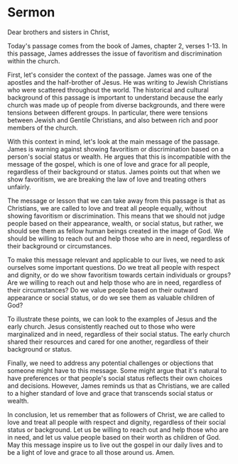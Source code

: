 # Sermon

Dear brothers and sisters in Christ,

Today's passage comes from the book of James, chapter 2, verses 1-13. In this passage, James addresses the issue of favoritism and discrimination within the church.

First, let's consider the context of the passage. James was one of the apostles and the half-brother of Jesus. He was writing to Jewish Christians who were scattered throughout the world. The historical and cultural background of this passage is important to understand because the early church was made up of people from diverse backgrounds, and there were tensions between different groups. In particular, there were tensions between Jewish and Gentile Christians, and also between rich and poor members of the church.

With this context in mind, let's look at the main message of the passage. James is warning against showing favoritism or discrimination based on a person's social status or wealth. He argues that this is incompatible with the message of the gospel, which is one of love and grace for all people, regardless of their background or status. James points out that when we show favoritism, we are breaking the law of love and treating others unfairly.

The message or lesson that we can take away from this passage is that as Christians, we are called to love and treat all people equally, without showing favoritism or discrimination. This means that we should not judge people based on their appearance, wealth, or social status, but rather, we should see them as fellow human beings created in the image of God. We should be willing to reach out and help those who are in need, regardless of their background or circumstances.

To make this message relevant and applicable to our lives, we need to ask ourselves some important questions. Do we treat all people with respect and dignity, or do we show favoritism towards certain individuals or groups? Are we willing to reach out and help those who are in need, regardless of their circumstances? Do we value people based on their outward appearance or social status, or do we see them as valuable children of God?

To illustrate these points, we can look to the examples of Jesus and the early church. Jesus consistently reached out to those who were marginalized and in need, regardless of their social status. The early church shared their resources and cared for one another, regardless of their background or status.

Finally, we need to address any potential challenges or objections that someone might have to this message. Some might argue that it's natural to have preferences or that people's social status reflects their own choices and decisions. However, James reminds us that as Christians, we are called to a higher standard of love and grace that transcends social status or wealth.

In conclusion, let us remember that as followers of Christ, we are called to love and treat all people with respect and dignity, regardless of their social status or background. Let us be willing to reach out and help those who are in need, and let us value people based on their worth as children of God. May this message inspire us to live out the gospel in our daily lives and to be a light of love and grace to all those around us. Amen.